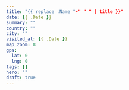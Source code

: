 ```yaml
---
title: "{{ replace .Name "-" " " | title }}"
date: {{ .Date }}
summary: ""
country: ""
city: ""
visited_at: {{ .Date }}
map_zoom: 8
gps:
  lat: 0
  lng: 0
tags: []
hero: ""
draft: true
---
```


